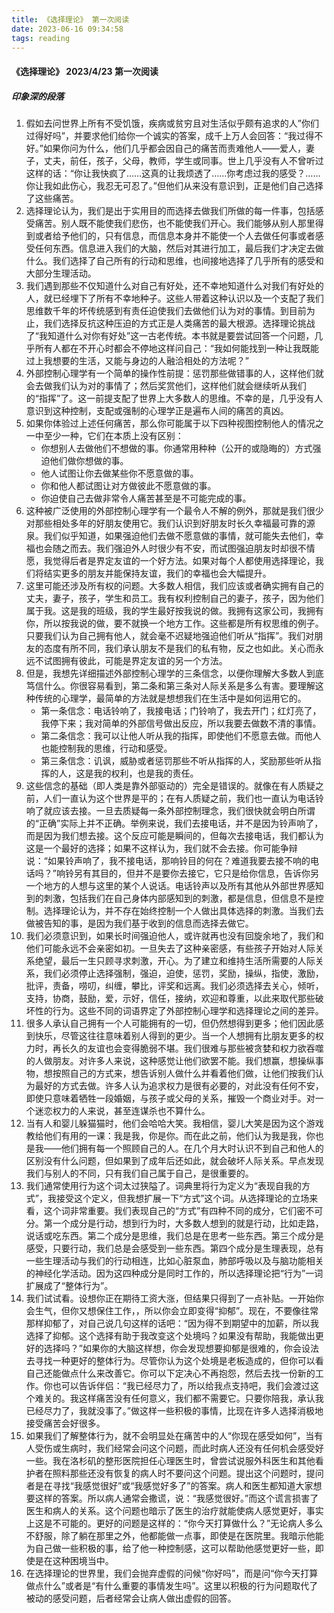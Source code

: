 ```yaml
---
title: 《选择理论》 第一次阅读
date: 2023-06-16 09:34:58
tags: reading
---
```


#### 《选择理论》 2023/4/23 第一次阅读

##### 印象深的段落

1.  假如去问世界上所有不受饥饿，疾病或贫穷且对生活似乎颇有追求的人”你们过得好吗”，并要求他们给你一个诚实的答案，成千上万人会回答：“我过得不好。”如果你问为什么，他们几乎都会因自己的痛苦而责难他人——爱人，妻子，丈夫，前任，孩子，父母，教师，学生或同事。世上几乎没有人不曾听过这样的话：“你让我快疯了……这真的让我烦透了……你考虑过我的感受？……你让我如此伤心，我忍无可忍了。”但他们从来没有意识到，正是他们自己选择了这些痛苦。
2.  选择理论认为，我们是出于实用目的而选择去做我们所做的每一件事，包括感受痛苦。别人既不能使我们悲伤，也不能使我们开心。我们能够从别人那里得到或者给予他们的，只有信息，而信息本身并不能使一个人去做任何事或者感受任何东西。信息进入我们的大脑，然后对其进行加工，最后我们才决定去做什么。我们选择了自己所有的行动和思维，也间接地选择了几乎所有的感受和大部分生理活动。
3.  我们遇到那些不仅知道什么对自己有好处，还不幸地知道什么对我们有好处的人，就已经埋下了所有不幸地种子。这些人带着这种认识以及一个支配了我们思维数千年的坏传统感到有责任迫使我们去做他们认为对的事情。到目前为止，我们选择反抗这种压迫的方式正是人类痛苦的最大根源。选择理论挑战了“我知道什么对你有好处”这一古老传统。本书就是要尝试回答一个问题，几乎所有人都在不开心时都会不停地这样问自己：“我如何能找到一种让我既能过上我想要的生活，又能与身边的人融洽相处的方法呢？”
4.  外部控制心理学有一个简单的操作性前提：惩罚那些做错事的人，这样他们就会去做我们认为对的事情了；然后奖赏他们，这样他们就会继续听从我们的“指挥”了。这一前提支配了世界上大多数人的思维。不幸的是，几乎没有人意识到这种控制，支配或强制的心理学正是遍布人间的痛苦的真凶。
5.  如果你体验过上述任何痛苦，那么你可能属于以下四种视图控制他人的情况之一中至少一种，它们在本质上没有区别：
    +   你想别人去做他们不想做的事。你通常用种种（公开的或隐晦的）方式强迫他们做你想做的事。
    +   他人试图让你去做某些你不愿意做的事。
    +   你和他人都试图让对方做彼此不愿意做的事。
    +   你迫使自己去做非常令人痛苦甚至是不可能完成的事。
6.  这种被广泛使用的外部控制心理学有一个最令人不解的例外，那就是我们很少对那些相处多年的好朋友使用它。我们认识到好朋友时长久幸福最可靠的源泉。我们似乎知道，如果强迫他们去做不愿意做的事情，就可能失去他们，幸福也会随之而去。我们强迫外人时很少有不安，而试图强迫朋友时却很不情愿，我觉得后者是界定友谊的一个好方法。如果对每个人都使用选择理论，我们将结实更多的朋友并能保持友谊，我们的幸福也会大幅提升。
7.  这里可能还涉及所有权的问题。大多数人相信，我们应该或者确实拥有自己的丈夫，妻子，孩子，学生和员工。我有权利控制自己的妻子，孩子，因为他们属于我。这是我的班级，我的学生最好按我说的做。我拥有这家公司，我拥有你，所以按我说的做，要不就换一个地方工作。这些都是所有权思维的例子。只要我们认为自己拥有他人，就会毫不迟疑地强迫他们听从“指挥”。我们对朋友的态度有所不同，我们承认朋友不是我们的私有物，反之也如此。关心而永远不试图拥有彼此，可能是界定友谊的另一个方法。
8.  但是，我想先详细描述外部控制心理学的三条信念，以便你理解大多数人到底笃信什么。你很容易看到，第二条和第三条对人际关系是多么有害。要理解这种传统的心理学，最简单的方法就是想想我们在生活中是如何运用它的。
    +   第一条信念：电话铃响了，我接电话；门铃响了，我去开门；红灯亮了，我停下来；我对简单的外部信号做出反应，所以我要去做数不清的事情。
    +   第二条信念：我可以让他人听从我的指挥，即使他们不愿意去做。而他人也能控制我的思维，行动和感受。
    +   第三条信念：讥讽，威胁或者惩罚那些不听从指挥的人，奖励那些听从指挥的人，这是我的权利，也是我的责任。
9.  这些信念的基础（即人类是靠外部驱动的）完全是错误的。就像在有人质疑之前，人们一直认为这个世界是平的；在有人质疑之前，我们也一直认为电话铃响了就应该去接。一旦去质疑每一条外部控制理念，我们很快就会明白所谓的“正确”实际上并不正确。举例来说，我们去接电话，并不是因为铃声响了，而是因为我们想去接。这个反应可能是瞬间的，但每次去接电话，我们都认为这是一个最好的选择；如果不这样认为，我们就不会去接。你可能争辩说：“如果铃声响了，我不接电话，那响铃目的何在？难道我要去接不响的电话吗？”响铃另有其目的，但并不是要你去接它，它只是给你信息，告诉你另一个地方的人想与这里的某个人说话。电话铃声以及所有其他从外部世界感知到的刺激，包括我们在自己身体内部感知到的刺激，都是信息，但信息不是控制。选择理论认为，并不存在始终控制一个人做出具体选择的刺激。当我们去做被告知的事，是因为我们基于收到的信息而选择去做它。
10.  我们必须意识到，如果长时间强迫他人，或许就再也没有回旋余地了，我们和他们可能永远不会亲密如初。一旦失去了这种亲密感，有些孩子开始对人际关系绝望，最后一生只顾寻求刺激，开心。为了建立和维持生活所需要的人际关系，我们必须停止选择强制，强迫，迫使，惩罚，奖励，操纵，指使，激励，批评，责备，唠叨，纠缠，攀比，评奖和远离。我们必须选择去关心，倾听，支持，协商，鼓励，爱，示好，信任，接纳，欢迎和尊重，以此来取代那些破坏性的行为。这些不同的词语界定了外部控制心理学和选择理论之间的差异。
11.  很多人承认自己拥有一个人可能拥有的一切，但仍然想得到更多；他们因此感到快乐，尽管这往往意味着别人得到的更少。当一个人想拥有比朋友更多的权力时，再长久的友谊也会变得脆弱不堪。我们很难与那些被贪婪和权力欲吞噬的人做朋友。对许多人来说，这种感觉让他们欲罢不能。我们想赢，想操纵事物，想按照自己的方式来，想告诉别人做什么并看着他们做，让他们按我们认为最好的方式去做。许多人认为追求权力是很有必要的，对此没有任何不安，即使只意味着牺牲一段婚姻，与孩子或父母的关系，摧毁一个商业对手。对一个迷恋权力的人来说，甚至连谋杀也不算什么。
12.  当有人和婴儿躲猫猫时，他们会哈哈大笑。我相信，婴儿大笑是因为这个游戏教给他们有用的一课：我是我，你是你。而在此之前，他们认为我是我，你也是我——他们拥有每一个照顾自己的人。在几个月大时认识不到自己和他人的区别没有什么问题，但如果到了成年后还如此，就会破坏人际关系。早点发现我们与别人的不同，只有我们自己属于自己，是很重要的。
13.  我们通常使用行为这个词太过狭隘了。词典里将行为定义为“表现自我的方式”，我接受这个定义，但我想扩展一下“方式”这个词。从选择理论的立场来看，这个词非常重要。我们表现自己的“方式”有四种不同的成分，它们密不可分。第一个成分是行动，想到行为时，大多数人想到的就是行动，比如走路，说话或吃东西。第二个成分是思维，我们总是在思考一些东西。第三个成分是感受，只要行动，我们总是会感受到一些东西。第四个成分是生理表现，总有一些生理活动与我们的行动相连，比如心脏泵血，肺部呼吸以及与脑功能相关的神经化学活动。因为这四种成分是同时工作的，所以选择理论把“行为”一词扩展成了“整体行为”。
14.  我们试试看。设想你正在期待工资大涨，但结果只得到了一点补贴。一开始你会生气，但你又想保住工作，，所以你会立即变得“抑郁”。现在，不要像往常那样抑郁了，对自己说几句这样的话吧：“因为得不到期望中的加薪，所以我选择了抑郁。这个选择有助于我改变这个处境吗？如果没有帮助，我能做出更好的选择吗？”如果你的大脑这样想，你会发现想要抑郁是很难的，你会设法去寻找一种更好的整体行为。尽管你认为这个处境是老板造成的，但你可以看自己还能做点什么来改善它。你可以下定决心不再抱怨，然后去找一份新的工作。你也可以告诉伴侣：“我已经尽力了，所以给我点支持吧，我们会渡过这个难关的。我这样痛苦没有任何意义，我们都不需要它。只要你陪我，承认我已经尽力了，我就没事了。”做这样一些积极的事情，比现在许多人选择消极地接受痛苦会好很多。
15.  如果我们了解整体行为，就不会明显处在痛苦中的人“你现在感受如何”，当有人受伤或生病时，我们经常会问这个问题，而此时病人还没有任何机会感受好一些。我在洛杉矶的整形医院担任心理医生时，曾尝试说服外科医生和其他看护者在照料那些还没有恢复的病人时不要问这个问题。提出这个问题时，提问者是在寻找“我感觉很好”或“我感觉好多了”的答案。病人和医生都知道大家想要这样的答案。所以病人通常会撒谎，说：“我感觉很好。”而这个谎言损害了医生和病人的关系。这个问题也暗示了医生的治疗就能使病人感觉更好，事实上这是不可能的。更好的问题是这样的：“你今天打算做什么？”无论病人多么不舒服，除了躺在那里之外，他都能做一点事，即使是在医院里。我暗示他能为自己做一些积极的事，给了他一种控制感，这可以帮助他感觉更好一些，即使是在这种困境当中。
16.  在选择理论的世界里，我们会抛弃虚假的问候“你好吗”，而是问“你今天打算做点什么”或者是“有什么重要的事情发生吗”。这里以积极的行为问题取代了被动的感受问题，后者经常会让病人做出虚假的回答。

